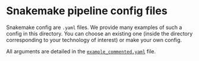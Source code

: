 # Snakemake pipeline config files

Snakemake config are `.yaml` files. We provide many examples of such a config in this directory.
You can choose an existing one (inside the directory corresponding to your technology of interest) or make your own config.

All arguments are detailed in the [`example_commented.yaml`](https://github.com/gustaveroussy/sopa/blob/master/workflow/config/example_commented.yaml) file.
